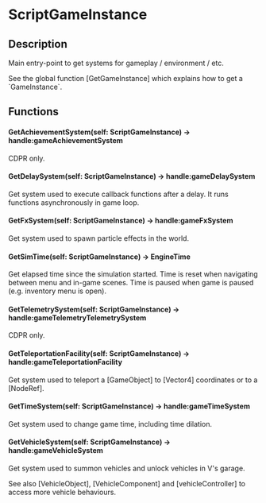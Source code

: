 # ScriptGameInstance

## Description

Main entry-point to get systems for gameplay / environment / etc.

See the global function \[GetGameInstance] which explains how to get a \`GameInstance\`.

## Functions

#### GetAchievementSystem(self: ScriptGameInstance) -> handle:gameAchievementSystem

CDPR only.

#### GetDelaySystem(self: ScriptGameInstance) -> handle:gameDelaySystem

Get system used to execute callback functions after a delay. It runs functions asynchronously in game loop.

#### GetFxSystem(self: ScriptGameInstance) -> handle:gameFxSystem

Get system used to spawn particle effects in the world.

#### GetSimTime(self: ScriptGameInstance) -> EngineTime

Get elapsed time since the simulation started. Time is reset when navigating between menu and in-game scenes. Time is paused when game is paused (e.g. inventory menu is open).

#### GetTelemetrySystem(self: ScriptGameInstance) -> handle:gameTelemetryTelemetrySystem

CDPR only.

#### GetTeleportationFacility(self: ScriptGameInstance) -> handle:gameTeleportationFacility

Get system used to teleport a \[GameObject] to \[Vector4] coordinates or to a \[NodeRef].

#### GetTimeSystem(self: ScriptGameInstance) -> handle:gameTimeSystem

Get system used to change game time, including time dilation.

#### GetVehicleSystem(self: ScriptGameInstance) -> handle:gameVehicleSystem

Get system used to summon vehicles and unlock vehicles in V's garage.

See also \[VehicleObject], \[VehicleComponent] and \[vehicleController] to access more vehicle behaviours.
